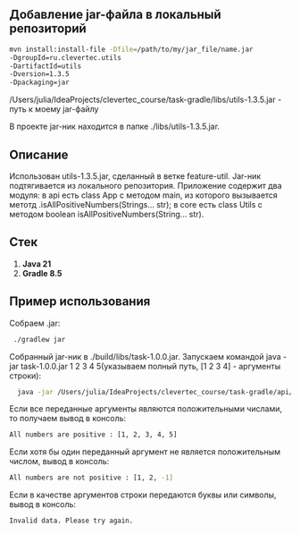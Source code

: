 ## Добавление jar-файла в локальный репозиторий

```bash
mvn install:install-file -Dfile=/path/to/my/jar_file/name.jar
-DgroupId=ru.clevertec.utils
-DartifactId=utils
-Dversion=1.3.5
-Dpackaging=jar
```

/Users/julia/IdeaProjects/clevertec_course/task-gradle/libs/utils-1.3.5.jar - путь к моему jar-файлу

В проекте jar-ник находится в папке ./libs/utils-1.3.5.jar.

## Описание

Использован utils-1.3.5.jar, сделанный в ветке feature-util. Jar-ник подтягивается из локального репозитория.
Приложение содержит два модуля:
в api есть class App с методом main, из которого вызывается метотд .isAllPositiveNumbers(Strings... str);
в core есть class Utils с методом boolean isAllPositiveNumbers(String… str).

## Стек

1. **Java 21**
2. **Gradle 8.5**

## Пример использования

Собраем .jar:

   ```bash
    ./gradlew jar
   ```

Собранный jar-ник в ./build/libs/task-1.0.0.jar. Запускаем командой java -jar task-1.0.0.jar 1 2 3 4 5(указываем полный
путь, [1 2 3 4] - аргументы строки):

   ```bash
     java -jar /Users/julia/IdeaProjects/clevertec_course/task-gradle/api/build/libs/task-1.0.0.jar 1 2 3 4 5
   ```

Если все переданные аргументы являются положительными числами, то получаем вывод в консоль:

   ```bash
All numbers are positive : [1, 2, 3, 4, 5]
   ```

Если хотя бы один переданный аргумент не является положительным числом, вывод в консоль:

   ```bash
All numbers are not positive : [1, 2, -1]
   ```

Если в качестве аргументов строки передаются буквы или символы, вывод в консоль:

   ```bash
Invalid data. Please try again.
   ```

